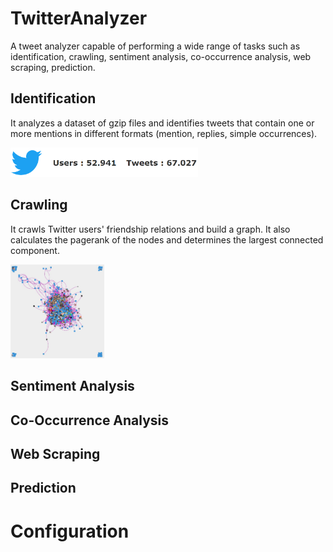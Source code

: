 # TwitterAnalyzer
A tweet analyzer capable of performing a wide range of tasks such as identification, crawling, sentiment analysis, co-occurrence analysis, web scraping, prediction.

## Identification
It analyzes a dataset of gzip files and identifies tweets that contain one or more mentions in different formats (mention, replies, simple occurrences). 

<img src="screen/identification.png?raw=true" width="300"/>

## Crawling
It crawls Twitter users' friendship relations and build a graph. It also calculates the pagerank of the nodes and determines the largest connected component.

<img src="screen/crawling.png?raw=true" width="150"/>

## Sentiment Analysis

## Co-Occurrence Analysis

## Web Scraping

## Prediction

# Configuration
